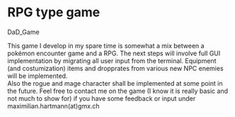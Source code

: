 # RPG type game
DaD_Game

This game I develop in my spare time is somewhat a mix between a pokémon encounter game and a RPG.
The next steps will involve full GUI implementation by migrating all user input from the terminal.
Equipment (and costumization) items and dropprates from various new NPC enemies will be implemented.  
Also the rogue and mage character shall be implemented at some point in the future.
Feel free to contact me on the game (I know it is really basic and not much to show for) if you have 
some feedback or input under maximilian.hartmann(at)gmx.ch
